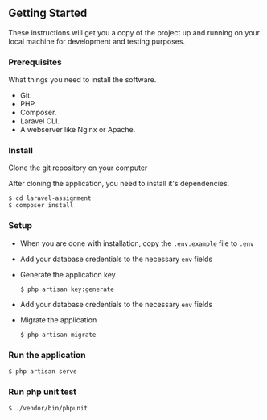 
## Getting Started
These instructions will get you a copy of the project up and running on your local machine for development and testing purposes.

### Prerequisites
What things you need to install the software.

* Git.
* PHP.
* Composer.
* Laravel CLI.
* A webserver like Nginx or Apache.

### Install
Clone the git repository on your computer




After cloning the application, you need to install it's dependencies. 

```
$ cd laravel-assignment
$ composer install
```


### Setup
- When you are done with installation, copy the `.env.example` file to `.env`

- Add your database credentials to the necessary `env` fields


- Generate the application key

  ```$ php artisan key:generate```


- Add your database credentials to the necessary `env` fields

- Migrate the application

  ```$ php artisan migrate```



### Run the application

  ```$ php artisan serve```

### Run php unit test

  ```$ ./vendor/bin/phpunit```


